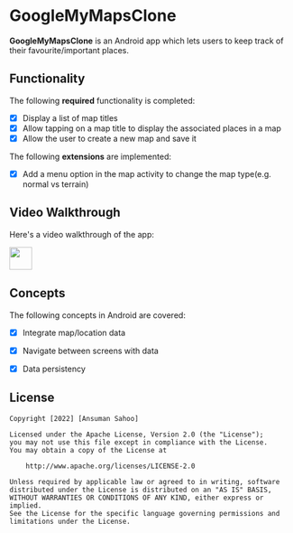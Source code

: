 # GoogleMyMapsClone

**GoogleMyMapsClone** is an Android app which lets users to keep track of their favourite/important places.


## Functionality

The following **required** functionality is completed:

* [x] Display a list of map titles
* [x] Allow tapping on a map title to display the associated places in a map
* [x] Allow the user to create a new map and save it

The following **extensions** are implemented:

* [x] Add a menu option in the map activity to change the map type(e.g. normal vs terrain)


## Video Walkthrough

Here's a video walkthrough of the app:

<img src="https://github.com/ANS-UXI/GoogleMyMapsClone/blob/2aa328516cbe000170c2ef234174a1a850727fb4/app/src/main/res/ezgif.com-gif-maker.gif" width="40" height="40" />


## Concepts

The following concepts in Android are covered:

* [x] Integrate map/location data
* [x] Navigate between screens with data
* [x] Data persistency


## License

    Copyright [2022] [Ansuman Sahoo]

    Licensed under the Apache License, Version 2.0 (the "License");
    you may not use this file except in compliance with the License.
    You may obtain a copy of the License at

        http://www.apache.org/licenses/LICENSE-2.0

    Unless required by applicable law or agreed to in writing, software
    distributed under the License is distributed on an "AS IS" BASIS,
    WITHOUT WARRANTIES OR CONDITIONS OF ANY KIND, either express or implied.
    See the License for the specific language governing permissions and
    limitations under the License.

